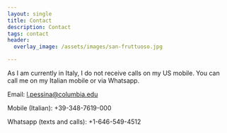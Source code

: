 ```yaml
---
layout: single
title: Contact
description: Contact
tags: contact
header: 
  overlay_image: /assets/images/san-fruttuoso.jpg

---
```


As I am currently in Italy, I do not receive calls on my US mobile. You can call me on my Italian mobile or via Whatsapp.

Email: l.pessina@columbia.edu

Mobile (Italian): +39-348-7619-000

Whatsapp (texts and calls): +1-646-549-4512